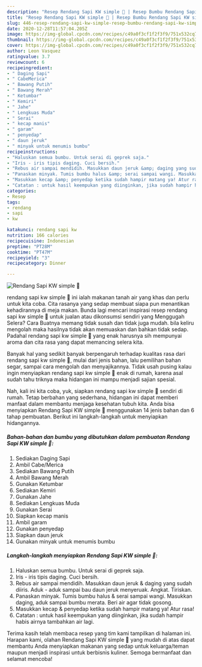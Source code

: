 ```yaml
---
description: "Resep Rendang Sapi KW simple 🐄 | Resep Bumbu Rendang Sapi KW simple 🐄 Yang Mudah Dan Praktis"
title: "Resep Rendang Sapi KW simple 🐄 | Resep Bumbu Rendang Sapi KW simple 🐄 Yang Mudah Dan Praktis"
slug: 446-resep-rendang-sapi-kw-simple-resep-bumbu-rendang-sapi-kw-simple-yang-mudah-dan-praktis
date: 2020-12-28T11:57:04.205Z
image: https://img-global.cpcdn.com/recipes/c49a0f3cf1f2f3f9/751x532cq70/rendang-sapi-kw-simple-🐄-foto-resep-utama.jpg
thumbnail: https://img-global.cpcdn.com/recipes/c49a0f3cf1f2f3f9/751x532cq70/rendang-sapi-kw-simple-🐄-foto-resep-utama.jpg
cover: https://img-global.cpcdn.com/recipes/c49a0f3cf1f2f3f9/751x532cq70/rendang-sapi-kw-simple-🐄-foto-resep-utama.jpg
author: Leon Vasquez
ratingvalue: 3.7
reviewcount: 6
recipeingredient:
- " Daging Sapi"
- " CabeMerica"
- " Bawang Putih"
- " Bawang Merah"
- " Ketumbar"
- " Kemiri"
- " Jahe"
- " Lengkuas Muda"
- " Serai"
- " kecap manis"
- " garam"
- " penyedap"
- " daun jeruk"
- " minyak untuk menumis bumbu"
recipeinstructions:
- "Haluskan semua bumbu. Untuk serai di geprek saja."
- "Iris - iris tipis daging. Cuci bersih."
- "Rebus air sampai mendidih. Masukkan daun jeruk &amp; daging yang sudah diiris. Aduk - aduk sampai bau daun jeruk menyeruak. Angkat. Tiriskan."
- "Panaskan minyak. Tumis bumbu halus &amp; serai sampai wangi. Masukkan daging, aduk sampai bumbu merata. Beri air agar tidak gosong."
- "Masukkan kecap &amp; penyedap ketika sudah hampir matang ya! Atur rasa!"
- "Catatan : untuk hasil keempukan yang diinginkan, jika sudah hampir habis airnya tambahkan air lagi."
categories:
- Resep
tags:
- rendang
- sapi
- kw

katakunci: rendang sapi kw 
nutrition: 166 calories
recipecuisine: Indonesian
preptime: "PT28M"
cooktime: "PT47M"
recipeyield: "3"
recipecategory: Dinner

---
```



![Rendang Sapi KW simple 🐄](https://img-global.cpcdn.com/recipes/c49a0f3cf1f2f3f9/751x532cq70/rendang-sapi-kw-simple-🐄-foto-resep-utama.jpg)


rendang sapi kw simple 🐄 ini ialah makanan tanah air yang khas dan perlu untuk kita coba. Cita rasanya yang sedap membuat siapa pun menantikan kehadirannya di meja makan.
Bunda lagi mencari inspirasi resep rendang sapi kw simple 🐄 untuk jualan atau dikonsumsi sendiri yang Menggugah Selera? Cara Buatnya memang tidak susah dan tidak juga mudah. bila keliru mengolah maka hasilnya tidak akan memuaskan dan bahkan tidak sedap. Padahal rendang sapi kw simple 🐄 yang enak harusnya sih mempunyai aroma dan cita rasa yang dapat memancing selera kita.

Banyak hal yang sedikit banyak berpengaruh terhadap kualitas rasa dari rendang sapi kw simple 🐄, mulai dari jenis bahan, lalu pemilihan bahan segar, sampai cara mengolah dan menyajikannya. Tidak usah pusing kalau ingin menyiapkan rendang sapi kw simple 🐄 enak di rumah, karena asal sudah tahu triknya maka hidangan ini mampu menjadi sajian spesial.




Nah, kali ini kita coba, yuk, siapkan rendang sapi kw simple 🐄 sendiri di rumah. Tetap berbahan yang sederhana, hidangan ini dapat memberi manfaat dalam membantu menjaga kesehatan tubuh kita. Anda bisa menyiapkan Rendang Sapi KW simple 🐄 menggunakan 14 jenis bahan dan 6 tahap pembuatan. Berikut ini langkah-langkah untuk menyiapkan hidangannya.

<!--inarticleads1-->

##### Bahan-bahan dan bumbu yang dibutuhkan dalam pembuatan Rendang Sapi KW simple 🐄:

1. Sediakan  Daging Sapi
1. Ambil  Cabe/Merica
1. Sediakan  Bawang Putih
1. Ambil  Bawang Merah
1. Gunakan  Ketumbar
1. Sediakan  Kemiri
1. Gunakan  Jahe
1. Sediakan  Lengkuas Muda
1. Gunakan  Serai
1. Siapkan  kecap manis
1. Ambil  garam
1. Gunakan  penyedap
1. Siapkan  daun jeruk
1. Gunakan  minyak untuk menumis bumbu




<!--inarticleads2-->

##### Langkah-langkah menyiapkan Rendang Sapi KW simple 🐄:

1. Haluskan semua bumbu. Untuk serai di geprek saja.
1. Iris - iris tipis daging. Cuci bersih.
1. Rebus air sampai mendidih. Masukkan daun jeruk &amp; daging yang sudah diiris. Aduk - aduk sampai bau daun jeruk menyeruak. Angkat. Tiriskan.
1. Panaskan minyak. Tumis bumbu halus &amp; serai sampai wangi. Masukkan daging, aduk sampai bumbu merata. Beri air agar tidak gosong.
1. Masukkan kecap &amp; penyedap ketika sudah hampir matang ya! Atur rasa!
1. Catatan : untuk hasil keempukan yang diinginkan, jika sudah hampir habis airnya tambahkan air lagi.




Terima kasih telah membaca resep yang tim kami tampilkan di halaman ini. Harapan kami, olahan Rendang Sapi KW simple 🐄 yang mudah di atas dapat membantu Anda menyiapkan makanan yang sedap untuk keluarga/teman maupun menjadi inspirasi untuk berbisnis kuliner. Semoga bermanfaat dan selamat mencoba!
